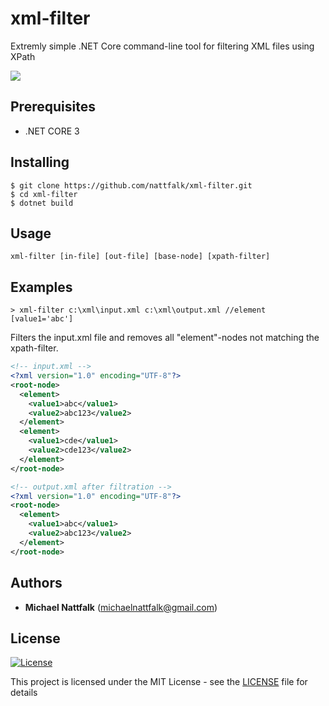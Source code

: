 # xml-filter

Extremly simple .NET Core command-line tool for filtering XML files using XPath

![](https://github.com/nattfalk/xml-filter/.github/workflows/dotnetcore.yml/badge.svg)

## Prerequisites

- .NET CORE 3

## Installing

```
$ git clone https://github.com/nattfalk/xml-filter.git
$ cd xml-filter
$ dotnet build
```

## Usage

```
xml-filter [in-file] [out-file] [base-node] [xpath-filter]
```

## Examples

```
> xml-filter c:\xml\input.xml c:\xml\output.xml //element [value1='abc']
```

Filters the input.xml file and removes all "element"-nodes not matching the xpath-filter.

```xml
<!-- input.xml -->
<?xml version="1.0" encoding="UTF-8"?>
<root-node>
  <element>
    <value1>abc</value1>
    <value2>abc123</value2>
  </element>
  <element>
    <value1>cde</value1>
    <value2>cde123</value2>
  </element>
</root-node>
```

```xml
<!-- output.xml after filtration -->
<?xml version="1.0" encoding="UTF-8"?>
<root-node>
  <element>
    <value1>abc</value1>
    <value2>abc123</value2>
  </element>
</root-node>
```

## Authors

- **Michael Nattfalk** (michaelnattfalk@gmail.com)

## License

[![License](http://img.shields.io/:license-mit-blue.svg?style=flat-square)](http://badges.mit-license.org)

This project is licensed under the MIT License - see the [LICENSE](LICENSE) file for details
